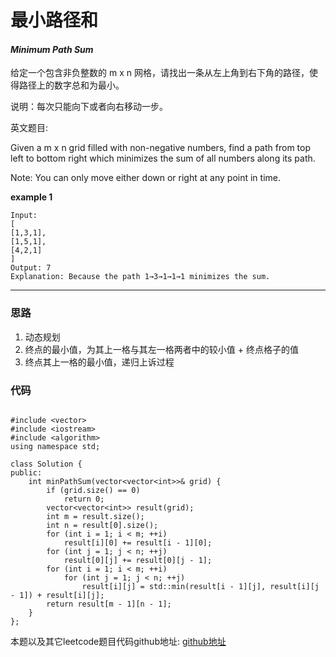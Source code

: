 # 最小路径和

#### *Minimum Path Sum*

给定一个包含非负整数的 m x n 网格，请找出一条从左上角到右下角的路径，使得路径上的数字总和为最小。

说明：每次只能向下或者向右移动一步。

英文题目:

Given a m x n grid filled with non-negative numbers, find a path from top left to bottom right which minimizes the sum of all numbers along its path.

Note: You can only move either down or right at any point in time.

**example 1**

```
Input:
[
[1,3,1],
[1,5,1],
[4,2,1]
]
Output: 7
Explanation: Because the path 1→3→1→1→1 minimizes the sum.

```

---

### 思路

1. 动态规划
2. 终点的最小值，为其上一格与其左一格两者中的较小值 + 终点格子的值
3. 终点其上一格的最小值，递归上诉过程


### 代码
```

#include <vector>
#include <iostream>
#include <algorithm>
using namespace std;

class Solution {
public:
	int minPathSum(vector<vector<int>>& grid) {
		if (grid.size() == 0)
			return 0;
		vector<vector<int>> result(grid);
		int m = result.size();
		int n = result[0].size();
		for (int i = 1; i < m; ++i)
			result[i][0] += result[i - 1][0];
		for (int j = 1; j < n; ++j)
			result[0][j] += result[0][j - 1];
		for (int i = 1; i < m; ++i)
			for (int j = 1; j < n; ++j)
				result[i][j] = std::min(result[i - 1][j], result[i][j - 1]) + result[i][j];
		return result[m - 1][n - 1];
	}
};

```

本题以及其它leetcode题目代码github地址: [github地址](https:github.com/SherlockUnknowEn/leetcode)